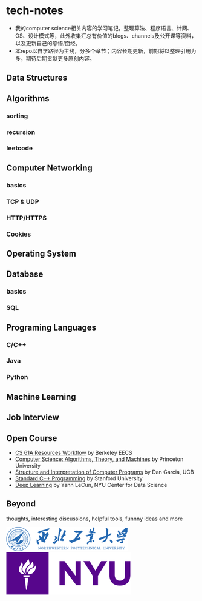 # tech-notes
* 我的computer science相关内容的学习笔记，整理算法、程序语言、计网、OS、设计模式等，此外收集汇总有价值的blogs、channels及公开课等资料，以及更新自己的感悟/面经。
* 本repo以自学路径为主线，分多个章节；内容长期更新，前期将以整理引用为多，期待后期贡献更多原创内容。

## Data Structures

## Algorithms
### sorting
### recursion
### leetcode

## Computer Networking
### basics
### TCP & UDP
### HTTP/HTTPS
### Cookies

## Operating System

## Database
### basics
### SQL

## Programing Languages
### C/C++
### Java
### Python

## Machine Learning 

## Job Interview

## Open Course
* [CS 61A Resources Workflow](https://cs61a.org/resources.html) by Berkeley EECS
* [Computer Science: Algorithms, Theory, and Machines](https://www.coursera.org/learn/cs-algorithms-theory-machines/home/welcome) by Princeton University
* [Structure and Interpretation of Computer Programs](https://inst.eecs.berkeley.edu/~cs61a/sp19) by Dan Garcia, UCB
* [Standard C++ Programming](http://web.stanford.edu/class/cs106l) by Stanford University
* [Deep Learning](https://atcold.github.io/pytorch-Deep-Learning) by Yann LeCun, NYU Center for Data Science

## Beyond ##
thoughts, interesting discussions, helpful tools, funnny ideas and more 

![](images/logo1.png)
![](images/nyu_short_color.png)
